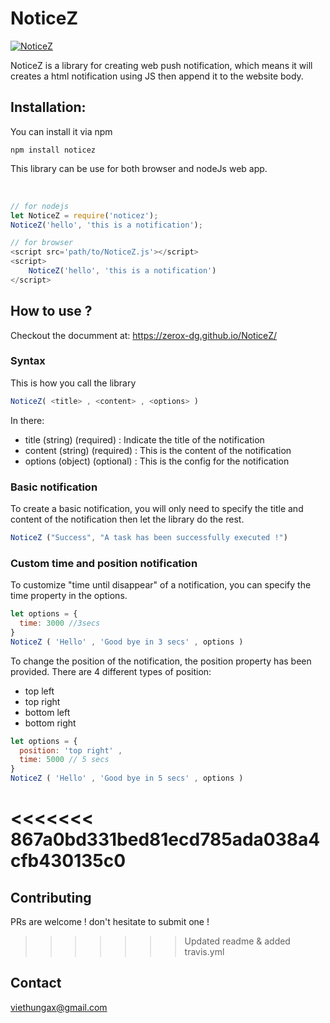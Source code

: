 # NoticeZ

[![NoticeZ](https://img.shields.io/badge/build-passing-brightgreen.svg)](https://github.com/ZeroX-DG/NoticeZ)

NoticeZ is a library for creating web push notification, which means it will creates a html notification using JS then append it to the website body.

## Installation:
You can install it via npm
```
npm install noticez
```
This library can be use for both browser and nodeJs web app.

<br>

```javascript
// for nodejs
let NoticeZ = require('noticez');
NoticeZ('hello', 'this is a notification');

// for browser
<script src='path/to/NoticeZ.js'></script>
<script>
	NoticeZ('hello', 'this is a notification')
</script>
```

## How to use ?

Checkout the documment at:
https://zerox-dg.github.io/NoticeZ/

### Syntax

This is how you call the library

```javascript
NoticeZ( <title> , <content> , <options> )
```

In there:

- title (string) (required) : Indicate the title of the notification
- content (string) (required) : This is the content of the notification
- options (object) (optional) : This is the config for the notification

### Basic notification

To create a basic notification, you will only need to specify the title and content of the notification then let the library do the rest.

```javascript
NoticeZ ("Success", "A task has been successfully executed !")
```

### Custom time and position notification

To customize "time until disappear" of a notification, you can specify the time property in the options.

```javascript
let options = {
  time: 3000 //3secs
}
NoticeZ ( 'Hello' , 'Good bye in 3 secs' , options )
```

To change the position of the notification, the position property has been provided. 
There are 4 different types of position:

- top left
- top right
- bottom left
- bottom right

```javascript
let options = {
  position: 'top right' ,
  time: 5000 // 5 secs
}
NoticeZ ( 'Hello' , 'Good bye in 5 secs' , options )
```
<<<<<<< 867a0bd331bed81ecd785ada038a4cfb430135c0
=======
## Contributing
PRs are welcome ! don't hesitate to submit one !
>>>>>>> Updated readme & added travis.yml

## Contact
viethungax@gmail.com

